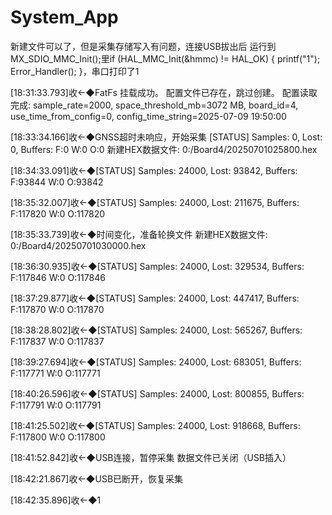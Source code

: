 # System_App
新建文件可以了，但是采集存储写入有问题，连接USB拔出后 运行到MX_SDIO_MMC_Init();里if (HAL_MMC_Init(&hmmc) != HAL_OK)
  {
		printf("1");
    Error_Handler();
  }，串口打印了1




[18:31:33.793]收←◆FatFs 挂载成功。
配置文件已存在，跳过创建。
配置读取完成: sample_rate=2000, space_threshold_mb=3072 MB, board_id=4, use_time_from_config=0, config_time_string=2025-07-09 19:50:00

[18:33:34.166]收←◆GNSS超时未响应，开始采集
[STATUS] Samples: 0, Lost: 0, Buffers: F:0 W:0 O:0
新建HEX数据文件: 0:/Board4/20250701025800.hex

[18:34:33.091]收←◆[STATUS] Samples: 24000, Lost: 93842, Buffers: F:93844 W:0 O:93842

[18:35:32.007]收←◆[STATUS] Samples: 24000, Lost: 211675, Buffers: F:117820 W:0 O:117820

[18:35:33.739]收←◆时间变化，准备轮换文件
新建HEX数据文件: 0:/Board4/20250701030000.hex

[18:36:30.935]收←◆[STATUS] Samples: 24000, Lost: 329534, Buffers: F:117846 W:0 O:117846

[18:37:29.877]收←◆[STATUS] Samples: 24000, Lost: 447417, Buffers: F:117870 W:0 O:117870

[18:38:28.802]收←◆[STATUS] Samples: 24000, Lost: 565267, Buffers: F:117837 W:0 O:117837

[18:39:27.694]收←◆[STATUS] Samples: 24000, Lost: 683051, Buffers: F:117771 W:0 O:117771

[18:40:26.596]收←◆[STATUS] Samples: 24000, Lost: 800855, Buffers: F:117791 W:0 O:117791

[18:41:25.502]收←◆[STATUS] Samples: 24000, Lost: 918668, Buffers: F:117800 W:0 O:117800

[18:41:52.842]收←◆USB连接，暂停采集
数据文件已关闭（USB插入）

[18:42:21.867]收←◆USB已断开，恢复采集

[18:42:35.896]收←◆1
